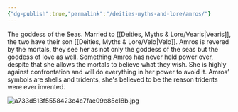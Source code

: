 ```yaml
---
{"dg-publish":true,"permalink":"/deities-myths-and-lore/amros/"}
---
```



The goddess of the Seas. Married to [[Deities, Myths & Lore/Vearis\|Vearis]], the two have their son [[Deities, Myths & Lore/Velo\|Velo]]. Amros is revered by the mortals, they see her as not only the goddess of the seas but the goddess of love as well. Something Amros has never held power over, despite that she allows the mortals to believe what they wish. She is highly against confrontation and will do everything in her power to avoid it. Amros’ symbols are shells and tridents, she's believed to be the reason tridents were ever invented.

![a733d513f5558423c4c7fae09e85c18b.jpg](/img/user/Images/a733d513f5558423c4c7fae09e85c18b.jpg)
